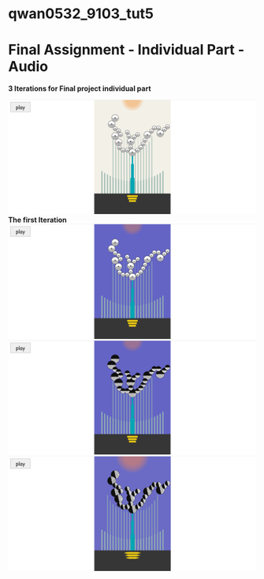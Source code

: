 # qwan0532_9103_tut5

# Final Assignment - Individual Part - Audio

**3 Iterations for Final project individual part**

![Interation 1](/IDEA9103_Final_Individual_Part_Audio/README/assets/iteration1.png "the first iteration")
****The first Iteration****
![Interation 2](/IDEA9103_Final_Individual_Part_Audio/README/assets/iteration2.png "the first iteration")
![Interation 3 - in pause](/IDEA9103_Final_Individual_Part_Audio/README/assets/iteration3final.png "the first iteration")
![Interation 3 - in playing](/IDEA9103_Final_Individual_Part_Audio/README/assets/iteration3playing.png "the first iteration")
